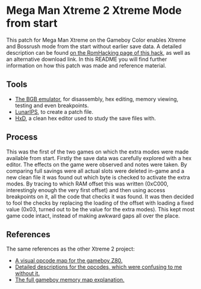 # Mega Man Xtreme 2 Xtreme Mode from start
This patch for Mega Man Xtreme on the Gameboy Color enables Xtreme and Bossrush mode from the start without earlier save data.
A detailed description can be found [on the RomHacking page of this hack](http://www.romhacking.net/hacks/5021/), as well as an alternative download link.
In this README you will find further information on how this patch was made and reference material.

## Tools
- [The BGB emulator](http://bgb.bircd.org/#downloads), for disassembly, hex editing, memory viewing, testing and even breakpoints.
- [LunarIPS](https://www.romhacking.net/utilities/240/), to create a patch file.
- [HxD](https://mh-nexus.de/en/hxd/), a clean hex editor used to study the save files with.

## Process
This was the first of the two games on which the extra modes were made available from start.
Firstly the save data was carefully explored with a hex editor.
The effects on the game were observed and notes were taken.
By comparing full savings were all actual slots were deleted in-game and a new clean file it was found out which byte is checked to activate the extra modes.
By tracing to which RAM offset this was written (0xC000, interestingly enough the very first offset) and then using access breakpoints on it, all the code that checks it was found. It was then decided to fool the checks by replacing the loading of the offset with loading a fixed value (0x03, turned out to be the value for the extra modes). This kept most game code intact, instead of making awkward gaps all over the place.

## References
The same references as the other Xtreme 2 project:
- [A visual opcode map for the gameboy Z80.](http://pastraiser.com/cpu/gameboy/gameboy_opcodes.html)
- [Detailed descriptions for the opcodes, which were confusing to me without it.](https://raw.githubusercontent.com/gb-archive/salvage/master/txt-files/gb-instructions.txt)
- [The full gameboy memory map explanation.](http://gameboy.mongenel.com/dmg/asmmemmap.html)
